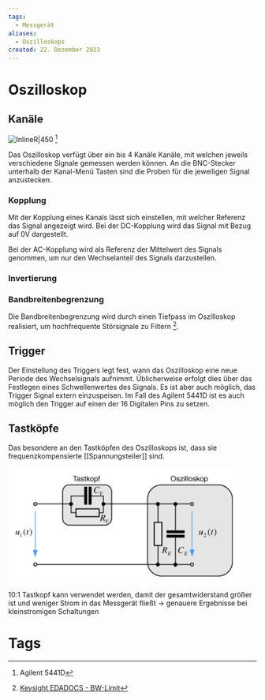 ```yaml
---
tags:
  - Messgerät
aliases:
  - Oszilloskops
created: 22. Dezember 2023
---
```


# Oszilloskop

## Kanäle

![InlineR|450](assets/Pasted%20image%2020231223004759.png) [^1]

Das Oszilloskop verfügt über ein bis 4 Kanäle Kanäle, mit welchen jeweils verschiedene Signale gemessen werden können. An die BNC-Stecker unterhalb der Kanal-Menü Tasten sind die Proben für die jeweiligen Signal anzustecken.

### Kopplung

Mit der Kopplung eines Kanals lässt sich einstellen, mit welcher Referenz das Signal angezeigt wird. Bei der DC-Kopplung wird das Signal mit Bezug auf 0V dargestellt.

Bei der AC-Kopplung wird als Referenz der Mittelwert des Signals genommen, um nur den Wechselanteil des Signals darzustellen.

### Invertierung

### Bandbreitenbegrenzung

Die Bandbreitenbegrenzung wird durch einen Tiefpass im Oszilloskop realisiert, um hochfrequente Störsignale zu Filtern [^2].

## Trigger

Der Einstellung des Triggers legt fest, wann das Oszilloskop eine neue Periode des Wechselsignals aufnimmt. Üblicherweise erfolgt dies über das Festlegen eines Schwellenwertes des Signals. Es ist aber auch möglich, das Trigger Signal extern einzuspeisen. Im Fall des Agilent 5441D ist es auch möglich den Trigger auf einen der 16 Digitalen Pins zu setzen.

## Tastköpfe

Das besondere an den Tastköpfen des Oszilloskops ist, dass sie frequenzkompensierte [[Spannungsteiler]] sind.

![invert_dark](../Elektrotechnik/assets/OszTastkopfSpgTeiler.png)

10:1 Tastkopf kann verwendet werden, damit der gesamtwiderstand größer ist und weniger Strom in das Messgerät fließt -> genauere Ergebnisse bei kleinstromigen Schaltungen

# Tags

[^1]: Agilent 5441D
[^2]: [Keysight EDADOCS - BW-Limit](https://edadocs.software.keysight.com/kkbopen/what-is-the-bandwidth-limit-bw-limit-feature-and-how-does-it-differ-among-the-various-models-of-infiniium-scopes-589305657.html)